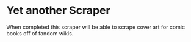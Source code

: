 # Yet another Scraper

When completed this scraper will be able to scrape cover art for comic books off of fandom wikis.
